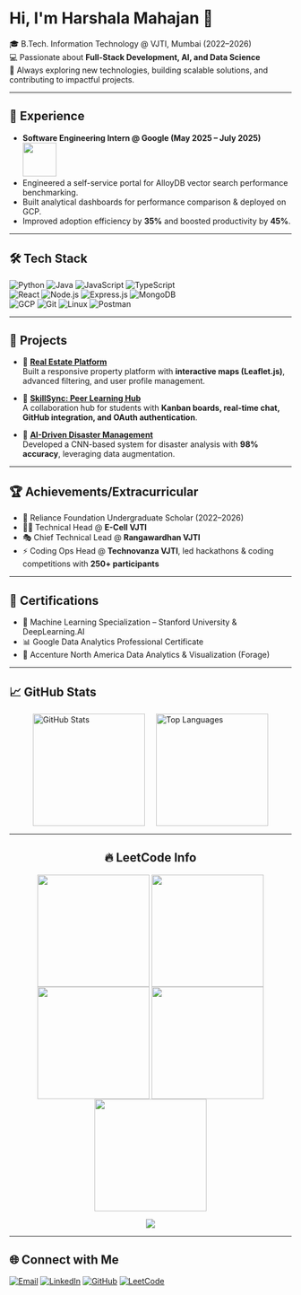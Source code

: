 # Hi, I'm Harshala Mahajan 👋  

🎓 B.Tech. Information Technology @ VJTI, Mumbai (2022–2026)  
💻 Passionate about **Full-Stack Development, AI, and Data Science**  
🚀 Always exploring new technologies, building scalable solutions, and contributing to impactful projects.  

---

## 💼 Experience
-  **Software Engineering Intern @ Google (May 2025 – July 2025)**  <img src="https://upload.wikimedia.org/wikipedia/commons/2/2f/Google_2015_logo.svg" width="60" />
  - Engineered a self-service portal for AlloyDB vector search performance benchmarking.  
  - Built analytical dashboards for performance comparison & deployed on GCP.  
  - Improved adoption efficiency by **35%** and boosted productivity by **45%**.  


---

## 🛠️ Tech Stack
![Python](https://img.shields.io/badge/-Python-3776AB?style=flat&logo=python&logoColor=white)
![Java](https://img.shields.io/badge/-Java-red?style=flat&logo=java&logoColor=white)
![JavaScript](https://img.shields.io/badge/-JavaScript-F7DF1E?style=flat&logo=javascript&logoColor=black)
![TypeScript](https://img.shields.io/badge/-TypeScript-3178C6?style=flat&logo=typescript&logoColor=white)  
![React](https://img.shields.io/badge/-React-61DAFB?style=flat&logo=react&logoColor=black)
![Node.js](https://img.shields.io/badge/-Node.js-339933?style=flat&logo=node.js&logoColor=white)
![Express.js](https://img.shields.io/badge/-Express.js-000000?style=flat&logo=express&logoColor=white)
![MongoDB](https://img.shields.io/badge/-MongoDB-47A248?style=flat&logo=mongodb&logoColor=white)  
![GCP](https://img.shields.io/badge/-Google%20Cloud-4285F4?style=flat&logo=google-cloud&logoColor=white)
![Git](https://img.shields.io/badge/-Git-F05032?style=flat&logo=git&logoColor=white)
![Linux](https://img.shields.io/badge/-Linux-FCC624?style=flat&logo=linux&logoColor=black)
![Postman](https://img.shields.io/badge/-Postman-FF6C37?style=flat&logo=postman&logoColor=white)  

---

## 🚀 Projects
- 📌 **[Real Estate Platform](https://github.com/harshala334/real-estate)**  
  Built a responsive property platform with **interactive maps (Leaflet.js)**, advanced filtering, and user profile management.  

- 📌 **[SkillSync: Peer Learning Hub](https://skill-sync-frontend-omega.vercel.app/)**  
  A collaboration hub for students with **Kanban boards, real-time chat, GitHub integration, and OAuth authentication**.  

- 📌 **[AI-Driven Disaster Management](https://github.com/harshala334/Disaster-analysis-using-satellite-imagery)**  
  Developed a CNN-based system for disaster analysis with **98% accuracy**, leveraging data augmentation.  

---

## 🏆 Achievements/Extracurricular
- 🏅 Reliance Foundation Undergraduate Scholar (2022–2026)  
- 👩‍💻 Technical Head @ **E-Cell VJTI**  
- 🎭 Chief Technical Lead @ **Rangawardhan VJTI**  
- ⚡ Coding Ops Head @ **Technovanza VJTI**, led hackathons & coding competitions with **250+ participants**  

---

## 📜 Certifications
- 📖 Machine Learning Specialization – Stanford University & DeepLearning.AI  
- 📊 Google Data Analytics Professional Certificate  
- 📌 Accenture North America Data Analytics & Visualization (Forage)  

---

## 📈 GitHub Stats
<div style="display: flex; justify-content: center; align-items: center; gap: 20px;">
  <img src="https://github-readme-stats.vercel.app/api?username=harshala334&show_icons=true&theme=react&rank_icon=github&border_radius=10" alt="GitHub Stats" height="200"/>
  <img src="https://github-readme-stats.vercel.app/api/top-langs/?username=harshala334&hide=HTML&langs_count=8&layout=compact&theme=react&border_radius=10&size_weight=0.5&count_weight=0.5&exclude_repo=github-readme-stats" alt="Top Languages" height="200"/>
</div>


---

<h2 align="center">🔥 LeetCode Info</h2>
<p align="center">
  <a href="https://leetcode.com/u/HarshalaM/" target="_blank"><img align="center" src="https://leetcode.com/static/images/badges/2024/gif/2024-04.gif" height="200" width="200" /></a>
  <a href="https://leetcode.com/u/HarshalaM/" target="_blank"><img align="center" src="https://leetcode.com/static/images/badges/2024/gif/2024-05.gif" height="200" width="200" /></a>
  <a href="https://leetcode.com/u/HarshalaM/" target="_blank"><img align="center" src="https://leetcode.com/static/images/badges/2024/gif/2024-06.gif" height="200" width="200" /></a>
  <a href="https://leetcode.com/u/HarshalaM/" target="_blank"><img align="center" src="https://assets.leetcode.com/static_assets/marketing/2024-100-new.gif" height="200" width="200" /></a>
  <a href="https://leetcode.com/u/HarshalaM/" target="_blank"><img align="center" src="https://assets.leetcode.com/static_assets/marketing/2024-50.gif" height="200" width="200" /></a>
</p>
<p align="center">
  <img align="top" flex-grow=1 src="https://leetcard.jacoblin.cool/HarshalaM?theme=dark&font=Nunito&ext=heatmap" />  
</p>

---

## 🌐 Connect with Me
[![Email](https://img.shields.io/badge/Email-D14836?style=flat&logo=gmail&logoColor=white)](mailto:mharshala334@gmail.com)
[![LinkedIn](https://img.shields.io/badge/LinkedIn-0077B5?style=flat&logo=linkedin&logoColor=white)](https://linkedin.com/in/harshala-m-64b458215)
[![GitHub](https://img.shields.io/badge/GitHub-100000?style=flat&logo=github&logoColor=white)](https://github.com/harshala334)
[![LeetCode](https://img.shields.io/badge/LeetCode-FFA116?style=flat&logo=leetcode&logoColor=black)](https://leetcode.com/HarshalaM/)

